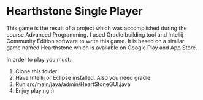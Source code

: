 # Hearthstone Single Player
This game is the result of a project which was accomplished during the course Advanced Programming. I used Gradle building tool and Intellij Community Edition software to write this game. 
It is based on a similar game named Hearthstone which is available on Google Play and App Store. 

In order to play you must:
1. Clone this folder
2. Have Intellij or Eclipse installed. Also you need gradle.
3. Run src/main/java/admin/HeartStoneGUI.java
4. Enjoy playing :)
